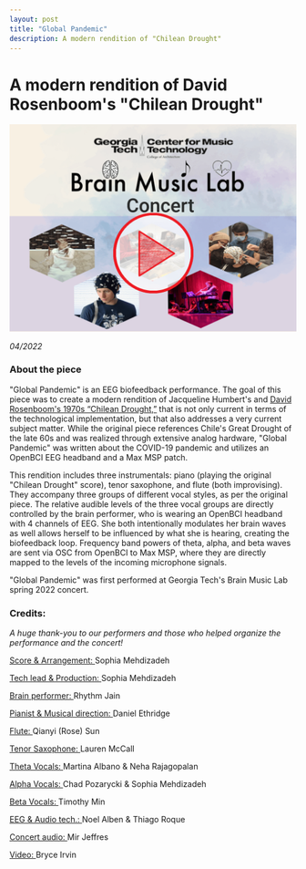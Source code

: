 ```yaml
---
layout: post
title: "Global Pandemic"
description: A modern rendition of "Chilean Drought"
---
```


# A modern rendition of David Rosenboom's "Chilean Drought" #

[![Concert video](/assets/images/chilean_drought.png)](https://youtu.be/yhuCzM9MBa8)

*04/2022*

### About the piece ###

"Global Pandemic" is an EEG biofeedback performance. The goal of this piece was to create a modern rendition of Jacqueline Humbert's and [David Rosenboom's 1970s “Chilean Drought,”](https://www.youtube.com/watch?v=fvt_MKBhSNs) that is not only current in terms of the technological implementation, but that also addresses a very current subject matter. While the original piece references Chile's Great Drought of the late 60s and was realized through extensive analog hardware, "Global Pandemic" was written about the COVID-19 pandemic and utilizes an OpenBCI EEG headband and a Max MSP patch. 

This rendition includes three instrumentals: piano (playing the original "Chilean Drought" score), tenor saxophone, and flute (both improvising). They accompany three groups of different vocal styles, as per the original piece. The relative audible levels of the three vocal groups are directly controlled by the brain performer, who is wearing an OpenBCI headband with 4 channels of EEG. She both intentionally modulates her brain waves as well allows herself to be influenced by what she is hearing, creating the biofeedback loop. Frequency band powers of theta, alpha, and beta waves are sent via OSC from OpenBCI to Max MSP, where they are directly mapped to the levels of the incoming microphone signals.

"Global Pandemic" was first performed at Georgia Tech's Brain Music Lab spring 2022 concert.

### Credits: ###

<i> A huge thank-you to our performers and those who helped organize the performance and the concert! </i>

<u> Score & Arrangement: </u> Sophia Mehdizadeh

<u> Tech lead & Production: </u> Sophia Mehdizadeh

<u> Brain performer: </u> Rhythm Jain

<u> Pianist & Musical direction: </u> Daniel Ethridge

<u> Flute: </u> Qianyi (Rose) Sun

<u> Tenor Saxophone: </u> Lauren McCall

<u> Theta Vocals: </u> Martina Albano & Neha Rajagopalan

<u> Alpha Vocals: </u> Chad Pozarycki & Sophia Mehdizadeh

<u> Beta Vocals: </u> Timothy Min

<u> EEG & Audio tech.: </u> Noel Alben & Thiago Roque

<u> Concert audio: </u> Mir Jeffres

<u> Video: </u> Bryce Irvin
